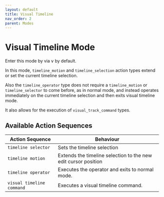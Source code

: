 ```yaml
---
layout: default
title: Visual Timeline
nav_order: 2
parent: Modes
---
```


# Visual Timeline Mode

Enter this mode by via <kbd>v</kbd> by default.

In this mode, `timeline_motion` and `timeline_selection` action types extend or set the current timeline selection.

Also the `timeline_operator` type does not require a `timeline_motion` or `timeline_selector` to come before, as in normal mode, and instead operates immediately
on the current timeline selection and then exits visual timeline mode.

It also allows for the execution of `visual_track_command` types.

## Available Action Sequences


| Action Sequence | Behaviour |
| --- | ---  |
| `timeline selector` | Sets the timeline selection  |
| `timeline motion` | Extends the timeline selection to the new edit cursor position  |
| `timeline operator` | Executes the operator and exits to normal mode. |
| `visual timeline command` | Executes a visual timeline command. |

